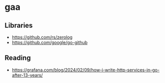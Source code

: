 # gaa

## Libraries
- https://github.com/rs/zerolog
- https://github.com/google/go-github

## Reading
- https://grafana.com/blog/2024/02/09/how-i-write-http-services-in-go-after-13-years/
